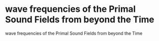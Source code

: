 # wave frequencies of the Primal Sound Fields from beyond the Time

wave frequencies of the Primal Sound Fields from beyond the Time